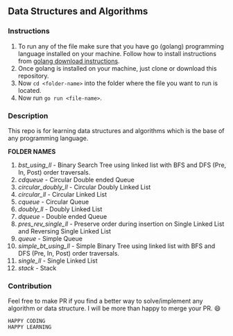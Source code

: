 ## Data Structures and Algorithms

### Instructions

1. To run any of the file make sure that you have go (golang) programming language installed on your machine. Follow how to install instructions from [golang download instructions](https://golang.org/doc/install).
2. Once golang is installed on your machine, just clone or download this repository.
3. Now `cd <folder-name>` into the folder where the file you want to run is located.
4. Now run `go run <file-name>`.


### Description

This repo is for learning data structures and algorithms which is the base of any programming language.

**FOLDER NAMES**
01. *bst_using_ll* - Binary Search Tree using linked list with BFS and DFS (Pre, In, Post) order traversals.
02. *cdqueue* - Circular Double ended Queue
03. *circular_doubly_ll* - Circular Doubly Linked List
04. *circular_ll* - Circular Linked List
05. *cqueue* - Circular Queue
06. *doubly_ll* - Doubly Linked List
07. *dqueue* - Double ended Queue
08. *pres_rev_single_ll* - Preserve order during insertion on Single Linked List and Reversing Single Linked List
09. *queue* - Simple Queue
10. *simple_bt_using_ll* - Simple Binary Tree using linked list with BFS and DFS (Pre, In, Post) order traversals.
11. *single_ll* - Single Linked List
12. *stack* - Stack

### Contribution

Feel free to make PR if you find a better way to solve/implement any algorithm or data structure. I will be more than happy to merge your PR. :smile:

```
HAPPY CODING
HAPPY LEARNING
```